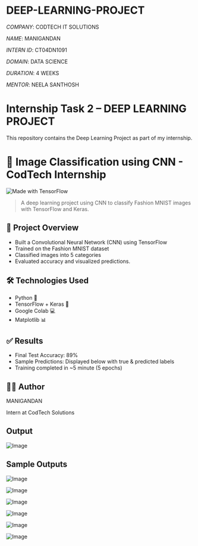 # DEEP-LEARNING-PROJECT

*COMPANY*: CODTECH IT SOLUTIONS

*NAME*: MANIGANDAN

*INTERN ID*: CT04DN1091

*DOMAIN*: DATA SCIENCE

*DURATION*: 4 WEEKS

*MENTOR*: NEELA SANTHOSH

# Internship Task 2 – DEEP LEARNING PROJECT

This repository contains the Deep Learning Project as part of my internship.

# 🧠 Image Classification using CNN - CodTech Internship
![Made with TensorFlow](https://img.shields.io/badge/Made%20with-TensorFlow-orange)

> A deep learning project using CNN to classify Fashion MNIST images with TensorFlow and Keras.

## 📁 Project Overview
- Built a Convolutional Neural Network (CNN) using TensorFlow
- Trained on the Fashion MNIST dataset
- Classified images into 5 categories
- Evaluated accuracy and visualized predictions.

## 🛠️ Technologies Used
- Python 🐍
- TensorFlow + Keras 🔶
- Google Colab 💻
- Matplotlib 📊

## ✅ Results
- Final Test Accuracy: 89%  
- Sample Predictions: Displayed below with true & predicted labels  
- Training completed in ~5 minute (5 epochs)

## 🙋‍♂️ Author

MANIGANDAN 

Intern at CodTech Solutions  

## Output

![Image](https://github.com/user-attachments/assets/0ac11434-0588-410b-b67f-519e01cefef5)

## Sample Outputs

![Image](https://github.com/user-attachments/assets/dba1fad8-2dbc-4824-9f7c-1c700746a2ac)

![Image](https://github.com/user-attachments/assets/70a4b1e7-5e92-45d3-a485-11f8d95f98c7)

![Image](https://github.com/user-attachments/assets/f3f35fcc-a360-4240-845a-c537aff1eddb)

![Image](https://github.com/user-attachments/assets/11c33c92-c7e5-4d58-8182-24aecd7d7079)

![Image](https://github.com/user-attachments/assets/c3040213-e552-4384-a55a-80fce9c42111)

![Image](https://github.com/user-attachments/assets/92f04284-0cf1-463f-91bf-3bd7c125f3f6)


